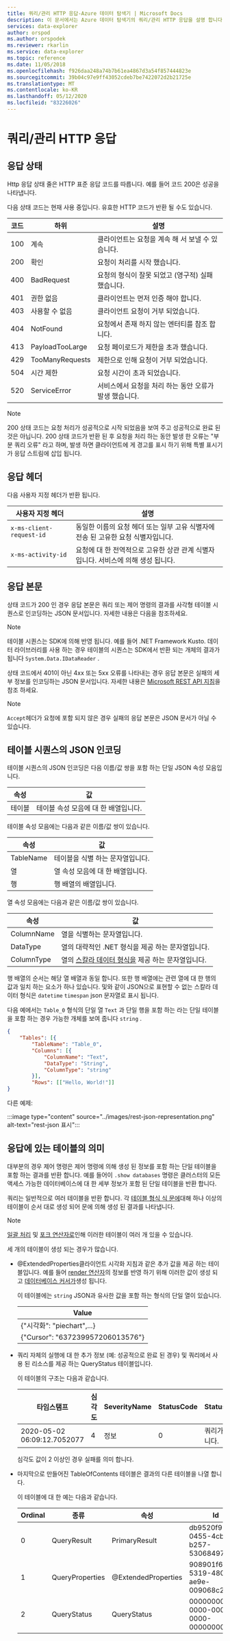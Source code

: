 ```yaml
---
title: 쿼리/관리 HTTP 응답-Azure 데이터 탐색기 | Microsoft Docs
description: 이 문서에서는 Azure 데이터 탐색기의 쿼리/관리 HTTP 응답을 설명 합니다.
services: data-explorer
author: orspod
ms.author: orspodek
ms.reviewer: rkarlin
ms.service: data-explorer
ms.topic: reference
ms.date: 11/05/2018
ms.openlocfilehash: f926daa248a74b7b61ea4867d3a54f857444823e
ms.sourcegitcommit: 39b04c97e9ff43052cdeb7be7422072d2b21725e
ms.translationtype: MT
ms.contentlocale: ko-KR
ms.lasthandoff: 05/12/2020
ms.locfileid: "83226026"
---
```

# <a name="querymanagement-http-response"></a>쿼리/관리 HTTP 응답

## <a name="response-status"></a>응답 상태

Http 응답 상태 줄은 HTTP 표준 응답 코드를 따릅니다.
예를 들어 코드 200은 성공을 나타냅니다. 

다음 상태 코드는 현재 사용 중입니다. 유효한 HTTP 코드가 반환 될 수도 있습니다.

|코드|하위        |설명                                    |
|----|---------------|-----------------------------------------------|
|100 |계속       |클라이언트는 요청을 계속 해 서 보낼 수 있습니다.       |
|200 |확인             |요청이 처리를 시작 했습니다.       |
|400 |BadRequest     |요청의 형식이 잘못 되었고 (영구적) 실패 했습니다.|
|401 |권한 없음   |클라이언트는 먼저 인증 해야 합니다.            |
|403 |사용할 수 없음      |클라이언트 요청이 거부 되었습니다.                      |
|404 |NotFound       |요청에서 존재 하지 않는 엔터티를 참조 합니다.      |
|413 |PayloadTooLarge|요청 페이로드가 제한을 초과 했습니다.               |
|429 |TooManyRequests|제한으로 인해 요청이 거부 되었습니다. |
|504 |시간 제한        |요청 시간이 초과 되었습니다.                         |
|520 |ServiceError   |서비스에서 요청을 처리 하는 동안 오류가 발생 했습니다.|

> [!NOTE]
> 200 상태 코드는 요청 처리가 성공적으로 시작 되었음을 보여 주고 성공적으로 완료 된 것은 아닙니다.
> 200 상태 코드가 반환 된 후 요청을 처리 하는 동안 발생 한 오류는 "부분 쿼리 오류" 라고 하며, 발생 하면 클라이언트에 게 경고를 표시 하기 위해 특별 표시기가 응답 스트림에 삽입 됩니다.

## <a name="response-headers"></a>응답 헤더

다음 사용자 지정 헤더가 반환 됩니다.

|사용자 지정 헤더           |설명                                                                                               |
|------------------------|----------------------------------------------------------------------------------------------------------|
|`x-ms-client-request-id`|동일한 이름의 요청 헤더 또는 일부 고유 식별자에 전송 된 고유한 요청 식별자입니다.     |
|`x-ms-activity-id`      |요청에 대 한 전역적으로 고유한 상관 관계 식별자입니다. 서비스에 의해 생성 됩니다.                    |

## <a name="response-body"></a>응답 본문

상태 코드가 200 인 경우 응답 본문은 쿼리 또는 제어 명령의 결과를 사각형 테이블 시퀀스로 인코딩하는 JSON 문서입니다.
자세한 내용은 다음을 참조하세요.

> [!NOTE]
> 테이블 시퀀스는 SDK에 의해 반영 됩니다. 예를 들어 .NET Framework Kusto. 데이터 라이브러리를 사용 하는 경우 테이블의 시퀀스는 SDK에서 반환 되는 개체의 결과가 됩니다 `System.Data.IDataReader` .

상태 코드에서 401이 아닌 4xx 또는 5xx 오류를 나타내는 경우 응답 본문은 실패의 세부 정보를 인코딩하는 JSON 문서입니다.
자세한 내용은 [Microsoft REST API 지침](https://github.com/microsoft/api-guidelines)을 참조 하세요.

> [!NOTE]
> `Accept`헤더가 요청에 포함 되지 않은 경우 실패의 응답 본문은 JSON 문서가 아닐 수 있습니다.

## <a name="json-encoding-of-a-sequence-of-tables"></a>테이블 시퀀스의 JSON 인코딩

테이블 시퀀스의 JSON 인코딩은 다음 이름/값 쌍을 포함 하는 단일 JSON 속성 모음입니다.

|속성  |값                              |
|------|-----------------------------------|
|테이블|테이블 속성 모음에 대 한 배열입니다.|

테이블 속성 모음에는 다음과 같은 이름/값 쌍이 있습니다.

|속성     |값                               |
|---------|------------------------------------|
|TableName|테이블을 식별 하는 문자열입니다. |
|열  |열 속성 모음에 대 한 배열입니다.|
|행     |행 배열의 배열입니다.          |

열 속성 모음에는 다음과 같은 이름/값 쌍이 있습니다.

|속성      |값                                                          |
|----------|---------------------------------------------------------------|
|ColumnName|열을 식별하는 문자열입니다.                           |
|DataType  |열의 대략적인 .NET 형식을 제공 하는 문자열입니다.|
|ColumnType|열의 [스칼라 데이터 형식을](../../query/scalar-data-types/index.md) 제공 하는 문자열입니다.|

행 배열의 순서는 해당 열 배열과 동일 합니다.
또한 행 배열에는 관련 열에 대 한 행의 값과 일치 하는 요소가 하나 있습니다.
및와 같이 JSON으로 표현할 수 없는 스칼라 데이터 형식은 `datetime` `timespan` json 문자열로 표시 됩니다.

다음 예에서는 `Table_0` 형식의 단일 열 `Text` 과 단일 행을 포함 하는 라는 단일 테이블을 포함 하는 경우 가능한 개체를 보여 줍니다 `string` .

```json
{
    "Tables": [{
        "TableName": "Table_0",
        "Columns": [{
            "ColumnName": "Text",
            "DataType": "String",
            "ColumnType": "string"
        }],
        "Rows": [["Hello, World!"]]
}
```

다른 예제: 

:::image type="content" source="../images/rest-json-representation.png" alt-text="rest-json 표시":::

## <a name="the-meaning-of-tables-in-the-response"></a>응답에 있는 테이블의 의미

대부분의 경우 제어 명령은 제어 명령에 의해 생성 된 정보를 포함 하는 단일 테이블을 포함 하는 결과를 반환 합니다. 예를 들어이 `.show databases` 명령은 클러스터의 모든 액세스 가능한 데이터베이스에 대 한 세부 정보가 포함 된 단일 테이블을 반환 합니다.

쿼리는 일반적으로 여러 테이블을 반환 합니다.
각 [테이블 형식 식 문에](../../query/tabularexpressionstatements.md)대해 하나 이상의 테이블이 순서 대로 생성 되어 문에 의해 생성 된 결과를 나타냅니다.

> [!NOTE]
> [일괄 처리](../../query/batches.md) 및 [포크 연산자로](../../query/forkoperator.md)인해 이러한 테이블이 여러 개 있을 수 있습니다.

세 개의 테이블이 생성 되는 경우가 많습니다.
* @ExtendedProperties클라이언트 시각화 지침과 같은 추가 값을 제공 하는 테이블입니다. 예를 들어 [render 연산자](../../query/renderoperator.md)의 정보를 반영 하기 위해 이러한 값이 생성 되 고 [데이터베이스 커서가](../../management/databasecursor.md)생성 됩니다.
  
  이 테이블에는 `string` JSON과 유사한 값을 포함 하는 형식의 단일 열이 있습니다.

  |Value|
  |-----|
  |{"시각화": "piechart",...}|
  |{"Cursor": "637239957206013576"}|

* 쿼리 자체의 실행에 대 한 추가 정보 (예: 성공적으로 완료 된 경우) 및 쿼리에서 사용 된 리소스를 제공 하는 QueryStatus 테이블입니다.

  이 테이블의 구조는 다음과 같습니다.

  |타임스탬프                  |심각도|SeverityName|StatusCode|StatusDescription            |개수|RequestId|ActivityId|SubActivityId|ClientActivityId|
  |---------------------------|--------|------------|----------|-----------------------------|-----|---------|----------|-------------|----------------|
  |2020-05-02 06:09:12.7052077|4       |정보        | 0        | 쿼리가 완료 되었습니다.|1    |...      |...       |...          |...             |

  심각도 값이 2 이상인 경우 실패를 의미 합니다.

* 마지막으로 만들어진 TableOfContents 테이블은 결과의 다른 테이블을 나열 합니다. 

  이 테이블에 대 한 예는 다음과 같습니다.

  |Ordinal|종류            |속성               |Id                                  |PrettyName|
  |-------|----------------|-------------------|------------------------------------|----------|
  |0      | QueryResult    |PrimaryResult      |db9520f9-0455-4cb5-b257-53068497605a||
  |1      | QueryProperties|@ExtendedProperties|908901f6-5319-4809-ae9e-009068c267c7||
  |2      | QueryStatus    |QueryStatus        |00000000-0000-0000-0000-000000000000||
